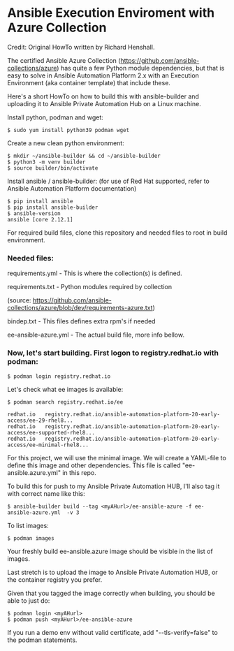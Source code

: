 # Ansible Execution Enviroment with Azure Collection

Credit: Original HowTo written by Richard Henshall.

The certified Ansible Azure Collection (https://github.com/ansible-collections/azure) has quite a few Python module dependencies, but that is easy to solve in Ansible Automation Platform 2.x with an Execution Environment (aka container template) that include these.

Here's a short HowTo on how to build this with ansible-builder and uploading it to Ansible Private Automation Hub on a Linux machine.

Install python, podman and wget:
```
$ sudo yum install python39 podman wget
```
Create a new clean python environment:
```
$ mkdir ~/ansible-builder && cd ~/ansible-builder
$ python3 -m venv builder
$ source builder/bin/activate
```
Install ansible / ansible-builder: (for use of Red Hat supported, refer to Ansible Automation Platform documentation)
```
$ pip install ansible
$ pip install ansible-builder
$ ansible-version
ansible [core 2.12.1]
```
For required build files, clone this repository and needed files to root in build environment.

### Needed files:

requirements.yml - This is where the collection(s) is defined.

requirements.txt - Python modules required by collection

(source: https://github.com/ansible-collections/azure/blob/dev/requirements-azure.txt)

bindep.txt - This files defines extra rpm's if needed

ee-ansible-azure.yml - The actual build file, more info bellow.

### Now, let's start building. First logon to registry.redhat.io with podman:
```
$ podman login registry.redhat.io
```
Let's check what ee images is available:
```
$ podman search registry.redhat.io/ee
```
```
redhat.io   registry.redhat.io/ansible-automation-platform-20-early-access/ee-29-rhel8...
redhat.io   registry.redhat.io/ansible-automation-platform-20-early-access/ee-supported-rhel8...
redhat.io   registry.redhat.io/ansible-automation-platform-20-early-access/ee-minimal-rhel8...
```

For this project, we will use the minimal image. We will create a YAML-file to define this image and other dependencies. This file is called "ee-ansible.azure.yml" in this repo.

To build this for push to my Ansible Private Automation HUB, I'll also tag it with correct name like this:
```
$ ansible-builder build --tag <myAHurl>/ee-ansible-azure -f ee-ansible-azure.yml  -v 3
```
To list images:
```
$ podman images
```
Your freshly build ee-ansible.azure image should be visible in the list of images.

Last stretch is to upload the image to Ansible Private Automation HUB, or the container registry you prefer.

Given that you tagged the image correctly when building, you should be able to just do:
```
$ podman login <myAHurl>
$ podman push <myAHurl>/ee-ansible-azure
```
If you run a demo env without valid certificate, add "--tls-verify=false" to the podman statements.



